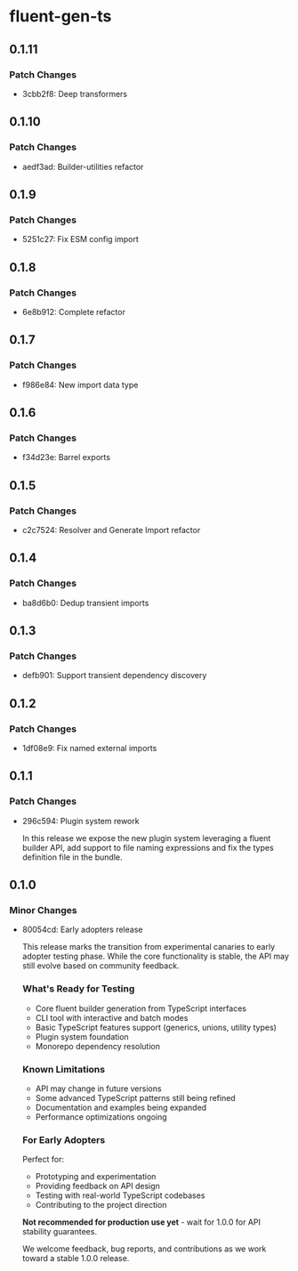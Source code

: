 # fluent-gen-ts

## 0.1.11

### Patch Changes

- 3cbb2f8: Deep transformers

## 0.1.10

### Patch Changes

- aedf3ad: Builder-utilities refactor

## 0.1.9

### Patch Changes

- 5251c27: Fix ESM config import

## 0.1.8

### Patch Changes

- 6e8b912: Complete refactor

## 0.1.7

### Patch Changes

- f986e84: New import data type

## 0.1.6

### Patch Changes

- f34d23e: Barrel exports

## 0.1.5

### Patch Changes

- c2c7524: Resolver and Generate Import refactor

## 0.1.4

### Patch Changes

- ba8d6b0: Dedup transient imports

## 0.1.3

### Patch Changes

- defb901: Support transient dependency discovery

## 0.1.2

### Patch Changes

- 1df08e9: Fix named external imports

## 0.1.1

### Patch Changes

- 296c594: Plugin system rework

  In this release we expose the new plugin system leveraging a fluent builder
  API, add support to file naming expressions and fix the types definition file
  in the bundle.

## 0.1.0

### Minor Changes

- 80054cd: Early adopters release

  This release marks the transition from experimental canaries to early adopter
  testing phase. While the core functionality is stable, the API may still
  evolve based on community feedback.

  ### What's Ready for Testing
  - Core fluent builder generation from TypeScript interfaces
  - CLI tool with interactive and batch modes
  - Basic TypeScript features support (generics, unions, utility types)
  - Plugin system foundation
  - Monorepo dependency resolution

  ### Known Limitations
  - API may change in future versions
  - Some advanced TypeScript patterns still being refined
  - Documentation and examples being expanded
  - Performance optimizations ongoing

  ### For Early Adopters

  Perfect for:
  - Prototyping and experimentation
  - Providing feedback on API design
  - Testing with real-world TypeScript codebases
  - Contributing to the project direction

  **Not recommended for production use yet** - wait for 1.0.0 for API stability
  guarantees.

  We welcome feedback, bug reports, and contributions as we work toward a stable
  1.0.0 release.
